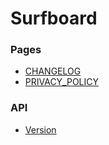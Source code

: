# Surfboard

### Pages

- [CHANGELOG](https://api.getsurfboard.com/CHANGELOG.html)
- [PRIVACY_POLICY](https://api.getsurfboard.com/PRIVACY_POLICY.html)

### API

- [Version](https://api.getsurfboard.com/version.json)
